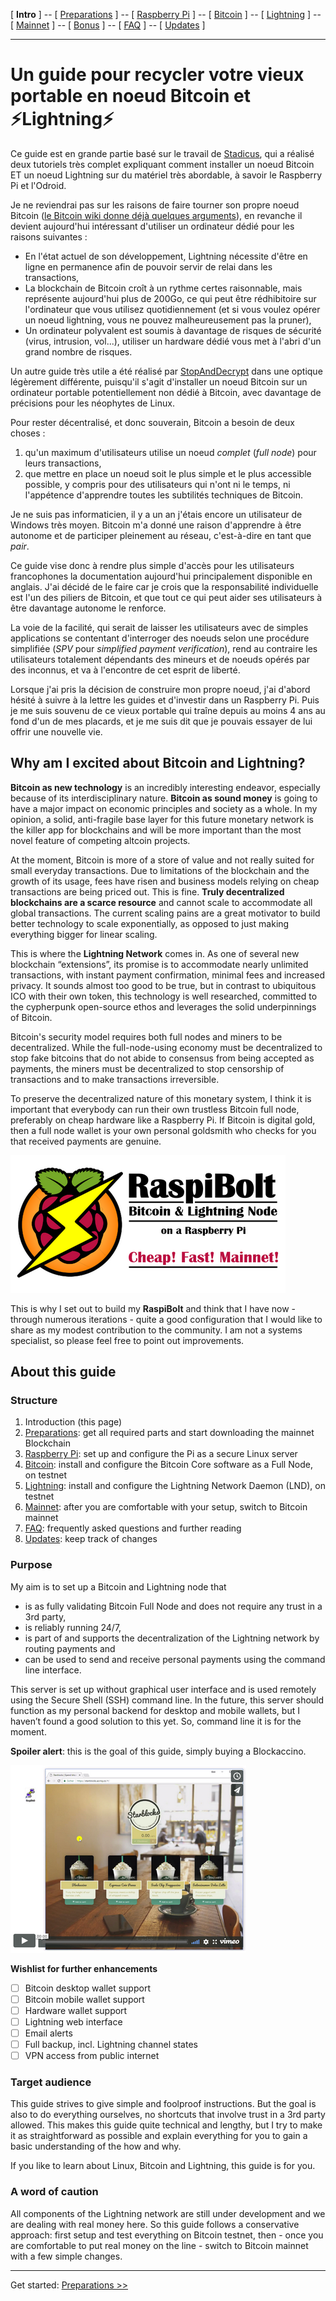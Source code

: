 [ **Intro** ] -- [ [Preparations](old_laptop_10_preparations.md) ] -- [ [Raspberry Pi](raspibolt_20_pi.md) ] -- [ [Bitcoin](raspibolt_30_bitcoin.md) ] -- [ [Lightning](raspibolt_40_lnd.md) ] -- [ [Mainnet](raspibolt_50_mainnet.md) ] -- [ [Bonus](raspibolt_60_bonus.md) ] -- [ [FAQ](raspibolt_faq.md) ] -- [ [Updates](raspibolt_updates.md) ]

-----
# Un guide pour recycler votre vieux portable en noeud Bitcoin et ⚡Lightning️⚡

Ce guide est en grande partie basé sur le travail de [Stadicus](https://github.com/Stadicus/guides), qui a réalisé deux tutoriels très complet expliquant comment installer un noeud Bitcoin ET un noeud Lightning sur du matériel très abordable, à savoir le Raspberry Pi et l'Odroid.

Je ne reviendrai pas sur les raisons de faire tourner son propre noeud Bitcoin ([le Bitcoin wiki donne déjà quelques arguments](https://en.bitcoin.it/wiki/Full_node)), en revanche il devient aujourd'hui intéressant d'utiliser un ordinateur dédié pour les raisons suivantes :
* En l'état actuel de son développement, Lightning nécessite d'être en ligne en permanence afin de pouvoir servir de relai dans les transactions,
* La blockchain de Bitcoin croît à un rythme certes raisonnable, mais représente aujourd'hui plus de 200Go, ce qui peut être rédhibitoire sur l'ordinateur que vous utilisez quotidiennement (et si vous voulez opérer un noeud lightning, vous ne pouvez malheureusement pas la pruner),
* Un ordinateur polyvalent est soumis à davantage de risques de sécurité (virus, intrusion, vol...), utiliser un hardware dédié vous met à l'abri d'un grand nombre de risques. 

Un autre guide très utile a été réalisé par [StopAndDecrypt](https://twitter.com/StopAndDecrypt) dans une optique légèrement différente, puisqu'il s'agit d'installer un noeud Bitcoin sur un ordinateur portable potentiellement non dédié à Bitcoin, avec davantage de précisions pour les néophytes de Linux. 

Pour rester décentralisé, et donc souverain, Bitcoin a besoin de deux choses :
1. qu'un maximum d'utilisateurs utilise un noeud _complet_ (_full node_) pour leurs transactions, 
2. que mettre en place un noeud soit le plus simple et le plus accessible possible, y compris pour des utilisateurs qui n'ont ni le temps, ni l'appétence d'apprendre toutes les subtilités techniques de Bitcoin.

Je ne suis pas informaticien, il y a un an j'étais encore un utilisateur de Windows très moyen. Bitcoin m'a donné une raison d'apprendre à être autonome et de participer pleinement au réseau, c'est-à-dire en tant que _pair_.

Ce guide vise donc à rendre plus simple d'accès pour les utilisateurs francophones la documentation aujourd'hui principalement disponible en anglais. J'ai décidé de le faire car je crois que la responsabilité individuelle est l'un des piliers de Bitcoin, et que tout ce qui peut aider ses utilisateurs à être davantage autonome le renforce. 

La voie de la facilité, qui serait de laisser les utilisateurs avec de simples applications se contentant d'interroger des noeuds selon une procédure simplifiée (_SPV_ pour _simplified payment verification_), rend au contraire les utilisateurs totalement dépendants des mineurs et de noeuds opérés par des inconnus, et va à l'encontre de cet esprit de liberté. 

Lorsque j'ai pris la décision de construire mon propre noeud, j'ai d'abord hésité à suivre à la lettre les guides et d'investir dans un Raspberry Pi. Puis je me suis souvenu de ce vieux portable qui traîne depuis au moins 4 ans au fond d'un de mes placards, et je me suis dit que je pouvais essayer de lui offrir une nouvelle vie. 

## Why am I excited about Bitcoin and Lightning?

**Bitcoin as new technology** is an incredibly interesting endeavor, especially because of its interdisciplinary nature. **Bitcoin as sound money** is going to have a major impact on economic principles and society as a whole. In my opinion, a solid, anti-fragile base layer for this future monetary network is the killer app for blockchains and will be more important than the most novel feature of competing altcoin projects.

At the moment, Bitcoin is more of a store of value and not really suited for small everyday transactions. Due to limitations of the blockchain and the growth of its usage, fees have risen and business models relying on cheap transactions are being priced out. This is fine. **Truly decentralized blockchains are a scarce resource** and cannot scale to accommodate all global transactions. The current scaling pains are a great motivator to build better technology to scale exponentially, as opposed to just making everything bigger for linear scaling.

This is where the **Lightning Network** comes in. As one of several new blockchain “extensions”, its promise is to accommodate nearly unlimited transactions, with instant payment confirmation, minimal fees and increased privacy. It sounds almost too good to be true, but in contrast to ubiquitous ICO with their own token, this technology is well researched, committed to the cypherpunk open-source ethos and leverages the solid underpinnings of Bitcoin.

Bitcoin's security model requires both full nodes and miners to be decentralized. While the full-node-using economy must be decentralized to stop fake bitcoins that do not abide to consensus from being accepted as payments, the miners must be  decentralized to stop censorship of transactions and to make  transactions irreversible. 

To preserve the decentralized nature of this monetary system, I think it is important that everybody can run their own trustless Bitcoin full node, preferably on cheap hardware like a Raspberry Pi. If Bitcoin is digital gold, then a full node wallet is your own personal goldsmith who checks for you that received payments are genuine. 

![RaspiBolt Logo](images/00_raspibolt_banner_440.png)

This is why I set out to build my **RaspiBolt** and think that I have now - through numerous iterations - quite a good configuration that I would like to share as my modest contribution to the community. I am not a systems specialist, so please feel free to point out improvements.

## About this guide
### Structure

1. Introduction (this page)
2. [Preparations](raspibolt_10_preparations.md): get all required parts and start downloading the mainnet Blockchain
3. [Raspberry Pi](raspibolt_20_pi.md): set up and configure the Pi as a secure Linux server
4. [Bitcoin](raspibolt_30_bitcoin.md): install and configure the Bitcoin Core software as a Full Node, on testnet
5. [Lightning](raspibolt_40_lnd.md): install and configure the Lightning Network Daemon (LND), on testnet
6. [Mainnet](raspibolt_50_mainnet.md): after you are comfortable with your setup, switch to Bitcoin mainnet
7. [FAQ](raspibolt_faq.md): frequently asked questions and further reading
8. [Updates](raspibolt_updates.md): keep track of changes

### Purpose

My aim is to set up a Bitcoin and Lightning node that
* is as fully validating Bitcoin Full Node and does not require any trust in a 3rd party,
* is reliably running 24/7, 
* is part of and supports the decentralization of the Lightning network by routing payments and 
* can be used to send and receive personal payments using the command line interface.

This server is set up without graphical user interface and is used remotely using the Secure Shell (SSH) command line. In the future, this server should function as my personal backend for desktop and mobile wallets, but I haven’t found a good solution to this yet. So, command line it is for the moment.

**Spoiler alert**: this is the goal of this guide, simply buying a Blockaccino.

[![](images/00_blockaccino_goal.png)](https://vimeo.com/258395303)

**Wishlist for further enhancements**

- [ ] Bitcoin desktop wallet support
- [ ] Bitcoin mobile wallet support
- [ ] Hardware wallet support
- [ ] Lightning web interface
- [ ] Email alerts
- [ ] Full backup, incl. Lightning channel states
- [ ] VPN access from public internet

### Target audience

This guide strives to give simple and foolproof instructions. But the goal is also to do everything ourselves, no shortcuts that involve trust in a 3rd party allowed. This makes this guide quite technical and lengthy, but I try to make it as straightforward as possible and explain everything for you to gain a basic understanding of the how and why.

If you like to learn about Linux, Bitcoin and Lightning, this guide is for you.

### A word of caution
All components of the Lightning network are still under development and we are dealing with real money here. So this guide follows a conservative approach: first setup and test everything on Bitcoin testnet, then - once you are comfortable to put real money on the line - switch to Bitcoin mainnet with a few simple changes.

---
Get started: [Preparations >>](raspibolt_10_preparations.md)
